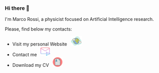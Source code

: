 ### Hi there 👋

I'm Marco Rossi, a physicist focused on Artificial Intelligence research.

Please, find below my contacts:

- Visit my personal Website &nbsp; <a href="https://marcorossi.dev"> <img src="assets/icons/world-icon.png" height="30" /> </a>
- Contact me &nbsp; <a href="mailto:rssmrc.11@gmail.com"> <img src="assets/icons/mail-icon.png" height="30" /> </a>
- Download my CV &nbsp;  <a href="assets/pdf/resume_industry_en_marco_rossi.pdf"> <img src="assets/icons/resume-icon.png" height="30" /> </a>

<!--
**marcorossi5/marcorossi5** is a ✨ _special_ ✨ repository because its `README.md` (this file) appears on your GitHub profile.

Here are some ideas to get you started:

- 🔭 I’m currently working on ...
- 🌱 I’m currently learning ...
- 👯 I’m looking to collaborate on ...
- 🤔 I’m looking for help with ...
- 💬 Ask me about ...
- 📫 How to reach me: ...
- 😄 Pronouns: ...
- ⚡ Fun fact: ...
-->
